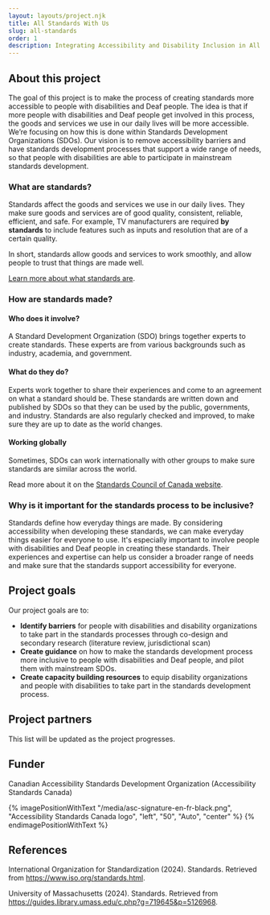 ```yaml
---
layout: layouts/project.njk
title: All Standards With Us
slug: all-standards
order: 1
description: Integrating Accessibility and Disability Inclusion in All Standards.
---
```

## About this project

The goal of this project is to make the process of creating standards more accessible to people with disabilities and Deaf people. The idea is that if more people with disabilities and Deaf people get involved in this process, the goods and services we use in our daily lives will be more accessible. We’re focusing on how this is done within Standards Development Organizations (SDOs). Our vision is to remove accessibility barriers and have standards development processes that support a wide range of needs, so that people with disabilities are able to participate in mainstream standards development.

### What are standards?

Standards affect the goods and services we use in our daily lives. They make sure goods and services are of good quality, consistent, reliable, efficient, and safe. For example, TV manufacturers are required **by standards** to include features such as inputs and resolution that are of a certain quality.

In short, standards allow goods and services to work smoothly, and allow people to trust that things are made well.

[Learn more about what standards are](https://youtu.be/S47SCjCYJHo?si=VY\_Y8Yv4Z4kmKDcG).

### How are standards made?

#### Who does it involve?

A Standard Development Organization (SDO) brings together experts to create standards. These experts are from various backgrounds such as industry, academia, and government.

#### What do they do?

Experts work together to share their experiences and come to an agreement on what a standard should be. These standards are written down and published by SDOs so that they can be used by the public, governments, and industry. Standards are also regularly checked and improved, to make sure they are up to date as the world changes.

#### Working globally

Sometimes, SDOs can work internationally with other groups to make sure standards are similar across the world.

Read more about it on the [Standards Council of Canada website](https://scc-ccn.ca/standards/how-standards-are-developed/how-national-standards-are-developed).

### Why is it important for the standards process to be inclusive?

Standards define how everyday things are made. By considering accessibility when developing these standards, we can make everyday things easier for everyone to use. It's especially important to involve people with disabilities and Deaf people in creating these standards. Their experiences and expertise can help us consider a broader range of needs and make sure that the standards support accessibility for everyone.

## Project goals

Our project goals are to:

* **Identify barriers** for people with disabilities and disability organizations to take part in the standards processes through co-design and secondary research (literature review, jurisdictional scan)
* **Create guidance** on how to make the standards development process more inclusive to people with disabilities and Deaf people, and pilot them with mainstream SDOs.
* **Create capacity building resources** to equip disability organizations and people with disabilities to take part in the standards development process.

## Project partners

This list will be updated as the project progresses.

## Funder

Canadian Accessibility Standards Development Organization (Accessibility Standards Canada)

{% imagePositionWithText "/media/asc-signature-en-fr-black.png", "Accessibility Standards Canada logo", "left", "50", "Auto", "center" %}
{% endimagePositionWithText %}

## References

International Organization for Standardization (2024). Standards. Retrieved from <https://www.iso.org/standards.html>.

University of Massachusetts (2024). Standards. Retrieved from <https://guides.library.umass.edu/c.php?g=719645&p=5126968>.
